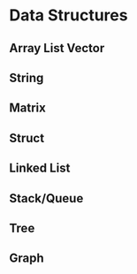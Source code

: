 # Data Structures

## Array List Vector

## String

## Matrix

## Struct

## Linked List

## Stack/Queue

## Tree

## Graph

